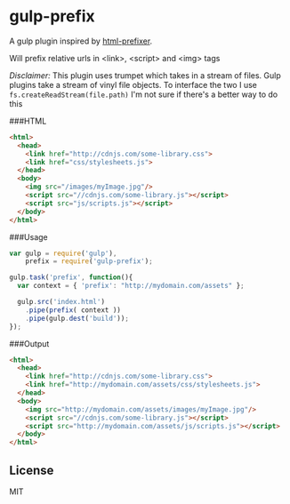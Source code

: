 gulp-prefix
=========

A gulp plugin inspired by [html-prefixer](https://github.com/tivac/node-html-prefixer).

Will prefix relative urls in &lt;link&gt;, &lt;script&gt; and &lt;img&gt; tags

_Disclaimer:_
This plugin uses trumpet which takes in a stream of files. Gulp plugins take a stream of vinyl file objects. To interface the two I use `fs.createReadStream(file.path)`  I'm not sure if there's a better way to do this

###HTML
```html
<html>
  <head>
    <link href="http://cdnjs.com/some-library.css">
    <link href="css/stylesheets.js">
  </head>
  <body>
    <img src="/images/myImage.jpg"/>
    <script src="//cdnjs.com/some-library.js"></script>
    <script src="js/scripts.js"></script>
  </body>
</html>
```



###Usage
```javascript
var gulp = require('gulp'),
    prefix = require('gulp-prefix');

gulp.task('prefix', function(){
  var context = { 'prefix': "http://mydomain.com/assets" };

  gulp.src('index.html')
    .pipe(prefix( context ))
    .pipe(gulp.dest('build'));
});
```

###Output
```html
<html>
  <head>
    <link href="http://cdnjs.com/some-library.css">
    <link href="http://mydomain.com/assets/css/stylesheets.js">
  </head>
  <body>
    <img src="http://mydomain.com/assets/images/myImage.jpg"/>
    <script src="//cdnjs.com/some-library.js"></script>
    <script src="http://mydomain.com/assets/js/scripts.js"></script>
  </body>
</html>
```

License
----

MIT
    
